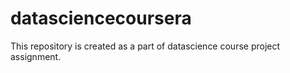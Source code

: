 datasciencecoursera
===================

This repository is created as a part of datascience course project assignment.
